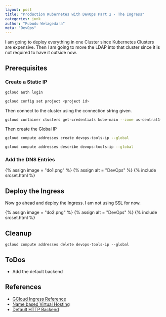 ```yaml
---
layout: post
title: "Production Kubernetes with DevOps Part 2 - The Ingress"
categories: junk
author: "Pubudu Welagedara"
meta: "DevOps"
---
```


I am going to deploy everything in one Cluster since Kubernetes Clusters are expensive. Then I am going to move the LDAP into that cluster since it is not required to have it outside now.

## Prerequisites

### Create a Static IP

```bash
gcloud auth login 

gcloud config set project <project id>
```

Then connect to the cluster using the connection string given.
```bash
gcloud container clusters get-credentials kube-main --zone us-central1-a --project kubefire-209619
```

Then create the Global IP
```bash
gcloud compute addresses create devops-tools-ip --global

gcloud compute addresses describe devops-tools-ip --global
```

### Add the DNS Entries

{% assign image = "do1.png" %}
{% assign alt = "DevOps" %}
{% include srcset.html %}

## Deploy the Ingress

Now go ahead and deploy the Ingress. I am not using SSL for now.

{% assign image = "do2.png" %}
{% assign alt = "DevOps" %}
{% include srcset.html %}

## Cleanup

```
gcloud compute addresses delete devops-tools-ip --global
```

## ToDos
 - Add the default backend

## References
 - [GCloud Ingress Reference](https://cloud.google.com/kubernetes-engine/docs/tutorials/configuring-domain-name-static-ip) 
 - [Name based Virtual Hosting](https://kubernetes.io/docs/concepts/services-networking/ingress/#name-based-virtual-hosting) 
 - [Default HTTP Backend](https://github.com/smpio/kube-default-http-backend) 


